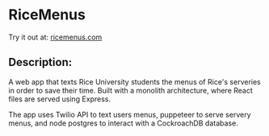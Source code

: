 # RiceMenus

Try it out at: [ricemenus.com](ricemenus.com)

## Description:
A web app that texts Rice University students the menus of Rice's serveries in order to save their time. Built with a monolith architecture, where React files are served using Express.

The app uses Twilio API to text users menus, puppeteer to serve servery menus, and node postgres to interact with a CockroachDB database.


